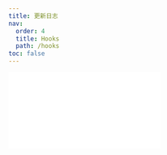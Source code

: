 ```yaml
---
title: 更新日志
nav:
  order: 4
  title: Hooks
  path: /hooks
toc: false
---
```


<embed src="../../packages/hooks/CHANGELOG.md" />
